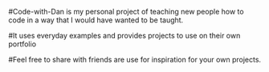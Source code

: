 #Code-with-Dan is my personal project of teaching new people how to code in a way that I would have wanted to be taught.

#It uses everyday examples and provides projects to use on their own portfolio

#Feel free to share with friends are use for inspiration for your own projects.
